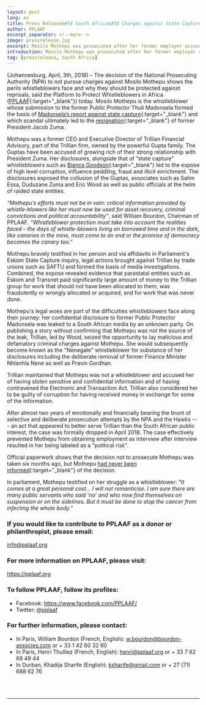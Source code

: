 ```yaml
---
layout: post
lang: en
title: Press Release&#58 South Africa&#58 Charges against State Capture whistleblower dropped
author: PPLAAF
excerpt_separator: <!--more-->
image: pressrelease.jpg
excerpt: Mosilo Mothepu was prosecuted after her former employer accused her of having stolen confidential documents
introduction: Mosilo Mothepu was prosecuted after her former employer accused her of having stolen confidential documents
tag: [pressrelease, South Africa]
---
```


(Johannesburg, April, 3th, 2018) – The decision of the National Prosecuting Authority (NPA) to not pursue charges against Mosilo Mothepu shows the perils whistleblowers face and why they should be protected against reprisals, said the Platform to Protect Whistleblowers in Africa ([PPLAAF](https://pplaaf.org/who-we-are.html){:target="_blank"}) today. Mosilo Mothepu is the whistleblower whose submission to the former Public Protector Thuli Madonsela formed the basis of [Madonsela’s report against state capture](https://www.news24.com/SouthAfrica/News/download-the-full-state-of-capture-pdf-20161102){:target="_blank"} and which scandal ultimately led to the [resignation](https://pplaaf.org/2018/02/15/zuma-presidency-ends.html){:target="_blank"} of former President Jacob Zuma. 

Mothepu was a former CEO and Executive Director of Trillian Financial Advisory, part of the Trillian firm, owned by the powerful Gupta family. The Guptas have been accused of growing rich of their strong relationship with President Zuma. Her disclosures, alongside that of “state capture” whistleblowers such as [Bianca Goodson](https://pplaaf.org/2018/01/29/trillian-goodson-speaks.html){:target="_blank"} led to the expose of high level corruption, influence peddling, fraud and illicit enrichment. The disclosures exposed the collusion of the Guptas, associates such as Salim Essa, Duduzane Zuma and Eric Wood as well as public officials at the helm of raided state entities. 

_“Mothepu’s efforts must not be in vain: critical information provided by whistle-blowers like her must now be used for asset recovery, criminal convictions and political accountability”_, said William Bourdon, Chairman of PPLAAF. _“Whistleblower protection must take into account the realities faced – the days of whistle-blowers living on borrowed time and in the dark, like canaries in the mine, must come to an end or the promise of democracy becomes the canary too.”_

Mothepu bravely testified in her person and via affidavits in Parliament's Eskom State Capture inquiry, legal actions brought against Trillian by trade unions such as SAFTU and formed the basis of media investigations. Combined, the expose revealed evidence that parastatal entities such as Eskom and Transnet paid significantly large amount of money to the Trillian group for work that should not have been allocated to them, was fraudulently or wrongly allocated or acquired, and for work that was never done. 

Mothepu's legal woes are part of the difficulties whistleblowers face along their journey: her confidential disclosure to former Public Protector Madonsela was leaked to a South African media by an unknown party. On publishing a story without confirming that Mothepu was not the source of the leak, Trillian, led by Wood, seized the opportunity to lay malicious and defamatory criminal charges against Mothepu. She would subsequently become known as the "Nenegate" whistleblower for substance of her disclosures including the deliberate removal of former Finance Minister Nhlanhla Nene as well as Pravin Gordhan. 

Trillian maintained that Mothepu was not a whistleblower and accused her of having stolen sensitive and confidential information and of having contravened the Electronic and Transaction Act. Trillian also considered her to be guilty of corruption for having received money in exchange for some of the information. 

After almost two years of emotionally and financially bearing the brunt of selective and deliberate prosecution attempts by the NPA and the Hawks --- an act that appeared to better serve Trillian than the South African public interest, the case was formally dropped in April 2018. The case effectively prevented Mothepu from obtaining employment as interview after interview resulted in her being labeled as a "political risk". 

Official paperwork shows that the decision not to prosecute Mothepu was taken six months ago, but Mothepu [had never been informed](https://www.dailymaverick.co.za/article/2018-04-03-scorpio-no-winnable-criminal-case-against-trillian-whistle-blower/#.WsdEMIhuZPY){:target="_blank"} of the decision. 

In parliament, Mothepu testified on her struggle as a whistleblower: _"It comes at a great personal cost… I will not romanticise. I am sure there are many public servants who said ‘no’ and who now find themselves on suspension or on the sidelines. But it must be done to stop the cancer from infecting the whole body.”_



### If you would like to contribute to PPLAAF as a donor or philanthropist, please email:
[info@pplaaf.org](mailto:info@pplaaf.org) 

### For more information on PPLAAF, please visit:
<https://pplaaf.org>

### To follow PPLAAF, follow its profiles:
- Facebook: <https://www.facebook.com/PPLAAF/>
- Twitter: [@pplaaf](https://twitter.com/pplaaf)

### For further information, please contact:
- In Paris, William Bourdon (French, English): [w.bourdon@bourdon-associes.com](mailto:w.bourdon@bourdon-associes.com) or + 33 1 42 60 32 60
- In Paris, Henri Thulliez (French, English): [henri@pplaaf.org](mailto:henri@pplaaf.org) or + 33 7 62 68 49 44
- In Durban, Khadija Sharife (English): [ksharife@gmail.com](mailto:ksharife@gmail.com) or + 27 (71) 688 62 76 



<br>
<br>

----------------------